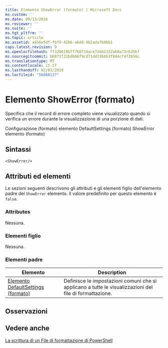 ```yaml
---
title: Elemento ShowError (formato) | Microsoft Docs
ms.custom: ''
ms.date: 09/13/2016
ms.reviewer: ''
ms.suite: ''
ms.tgt_pltfrm: ''
ms.topic: article
ms.assetid: a456e5df-fbf9-42b6-a6d8-4b2adafb86b1
caps.latest.revision: 9
ms.openlocfilehash: ff320619b7f768718ace7d482332a60a73c625b7
ms.sourcegitcommit: b6871f21bd666f9cd71dd336bb3f844cf472b56c
ms.translationtype: MT
ms.contentlocale: it-IT
ms.lasthandoff: 02/03/2019
ms.locfileid: "56860137"
---
```

# <a name="showerror-element-format"></a>Elemento ShowError (formato)

Specifica che il record di errore completo viene visualizzato quando si verifica un errore durante la visualizzazione di una porzione di dati.

Configurazione (formato) elemento DefaultSettings (formato) ShowError elemento (formato)

## <a name="syntax"></a>Sintassi

```scr
<ShowError/>
```

## <a name="attributes-and-elements"></a>Attributi ed elementi

Le sezioni seguenti descrivono gli attributi e gli elementi figlio dell'elemento padre del `ShowError` elemento. Il valore predefinito per questo elemento è `false`.

### <a name="attributes"></a>Attributes

Nessuna.

### <a name="child-elements"></a>Elementi figlio

Nessuna.

### <a name="parent-elements"></a>Elementi padre

|Elemento|Description|
|-------------|-----------------|
|[Elemento DefaultSettings (formato)](./defaultsettings-element-format.md)|Definisce le impostazioni comuni che si applicano a tutte le visualizzazioni del file di formattazione.|

## <a name="remarks"></a>Osservazioni

## <a name="see-also"></a>Vedere anche

[La scrittura di un File di formattazione di PowerShell](./writing-a-powershell-formatting-file.md)
